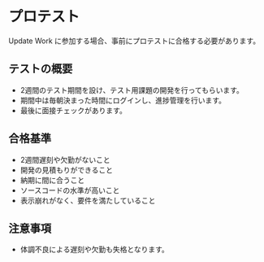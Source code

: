 # プロテスト

Update Work に参加する場合、事前にプロテストに合格する必要があります。

## テストの概要

* 2週間のテスト期間を設け、テスト用課題の開発を行ってもらいます。
* 期間中は毎朝決まった時間にログインし、進捗管理を行います。
* 最後に面接チェックがあります。

## 合格基準

* 2週間遅刻や欠勤がないこと
* 開発の見積もりができること
* 納期に間に合うこと
* ソースコードの水準が高いこと
* 表示崩れがなく、要件を満たしていること

## 注意事項

* 体調不良による遅刻や欠勤も失格となります。

